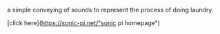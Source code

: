 a simple conveying of sounds to represent the process of doing laundry.

[click here](https://sonic-pi.net/"sonic pi homepage")
